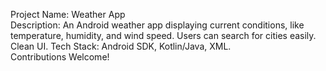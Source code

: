 Project Name: Weather App<br>Description: An Android weather app displaying current conditions, like temperature, humidity, and wind speed. Users can search for cities easily.<br>Clean UI. Tech Stack: Android SDK, Kotlin/Java, XML.<br>Contributions Welcome!
